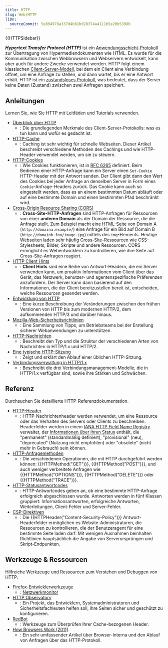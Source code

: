 ```yaml
---
title: HTTP
slug: Web/HTTP
l10n:
  sourceCommit: 5e894978a337d4b81bd28374a4111b5e20b5398b
---
```


{{HTTPSidebar}}

**_Hypertext Transfer Protocol (HTTP)_** ist ein [Anwendungsschicht-Protokoll](https://en.wikipedia.org/wiki/Application_Layer) zur Übertragung von Hypermediendokumenten wie HTML. Es wurde für die Kommunikation zwischen Webbrowsern und Webservern entwickelt, kann aber auch für andere Zwecke verwendet werden. HTTP folgt einem klassischen [Client-Server-Modell](https://en.wikipedia.org/wiki/Client%E2%80%93server_model), bei dem ein Client eine Verbindung öffnet, um eine Anfrage zu stellen, und dann wartet, bis er eine Antwort erhält. HTTP ist ein [zustandsloses Protokoll](https://en.wikipedia.org/wiki/Stateless_protocol), was bedeutet, dass der Server keine Daten (Zustand) zwischen zwei Anfragen speichert.

## Anleitungen

Lernen Sie, wie Sie HTTP mit Leitfäden und Tutorials verwenden.

- [Überblick über HTTP](/de/docs/Web/HTTP/Overview)
  - : Die grundlegenden Merkmale des Client-Server-Protokolls: was es tun kann und wofür es gedacht ist.
- [HTTP-Cache](/de/docs/Web/HTTP/Caching)
  - : Caching ist sehr wichtig für schnelle Webseiten. Dieser Artikel beschreibt verschiedene Methoden des Cachings und wie HTTP-Header verwendet werden, um sie zu steuern.
- [HTTP-Cookies](/de/docs/Web/HTTP/Cookies)
  - : Wie Cookies funktionieren, ist in [RFC 6265](https://datatracker.ietf.org/doc/html/rfc6265) definiert. Beim Bedienen einer HTTP-Anfrage kann ein Server einen `Set-Cookie` HTTP-Header mit der Antwort senden. Der Client gibt dann den Wert des Cookies bei jeder Anfrage an denselben Server in Form eines `Cookie`-Anfrage-Headers zurück. Das Cookie kann auch so eingestellt werden, dass es an einem bestimmten Datum abläuft oder auf eine bestimmte Domain und einen bestimmten Pfad beschränkt wird.
- [Cross-Origin Resource Sharing (CORS)](/de/docs/Web/HTTP/CORS)
  - : **Cross-Site-HTTP-Anfragen** sind HTTP-Anfragen für Ressourcen von einer **anderen Domain** als der Domain der Ressource, die die Anfrage stellt. Zum Beispiel macht eine HTML-Seite von Domain A (`http://domaina.example/`) eine Anfrage für ein Bild auf Domain B (`http://domainb.foo/image.jpg`) mittels des `img`-Elements. Heutige Webseiten laden sehr häufig Cross-Site-Ressourcen wie CSS-Stylesheets, Bilder, Skripte und andere Ressourcen. CORS ermöglicht es Webentwicklern zu kontrollieren, wie ihre Seite auf Cross-Site-Anfragen reagiert.
- [HTTP Client Hints](/de/docs/Web/HTTP/Client_hints)
  - : **Client Hints** sind eine Reihe von Antwort-Headern, die ein Server verwenden kann, um proaktiv Informationen vom Client über das Gerät, das Netzwerk, benutzer- und agentenspezifische Präferenzen anzufordern. Der Server kann dann basierend auf den Informationen, die der Client bereitzustellen bereit ist, entscheiden, welche Ressourcen gesendet werden.
- [Entwicklung von HTTP](/de/docs/Web/HTTP/Basics_of_HTTP/Evolution_of_HTTP)
  - : Eine kurze Beschreibung der Veränderungen zwischen den frühen Versionen von HTTP bis zum modernen HTTP/2, dem aufkommenden HTTP/3 und darüber hinaus.
- [Mozilla-Web-Sicherheitsrichtlinien](https://infosec.mozilla.org/guidelines/web_security)
  - : Eine Sammlung von Tipps, um Betriebsteams bei der Erstellung sicherer Webanwendungen zu unterstützen.
- [HTTP-Nachrichten](/de/docs/Web/HTTP/Messages)
  - : Beschreibt den Typ und die Struktur der verschiedenen Arten von Nachrichten in HTTP/1.x und HTTP/2.
- [Eine typische HTTP-Sitzung](/de/docs/Web/HTTP/Session)
  - : Zeigt und erklärt den Ablauf einer üblichen HTTP-Sitzung.
- [Verbindungsverwaltung in HTTP/1.x](/de/docs/Web/HTTP/Connection_management_in_HTTP_1.x)
  - : Beschreibt die drei Verbindungsmanagement-Modelle, die in HTTP/1.x verfügbar sind, sowie ihre Stärken und Schwächen.

## Referenz

Durchsuchen Sie detaillierte HTTP-Referenzdokumentation.

- [HTTP-Header](/de/docs/Web/HTTP/Headers)
  - : HTTP-Nachrichtenheader werden verwendet, um eine Ressource oder das Verhalten des Servers oder Clients zu beschreiben. Headerfelder werden in einem [IANA HTTP Field Name Registry](https://www.iana.org/assignments/http-fields/http-fields.xhtml) verwaltet, der [Informationen über ihren Status](https://github.com/protocol-registries/http-fields?tab=readme-ov-file#choosing-the-right-status) enthält, die "permanent" (standardmäßig definiert), "provisional" (neu), "deprecated" (Nutzung nicht empfohlen) oder "obsolete" (nicht mehr in Gebrauch) sein können.
- [HTTP-Anfragemethoden](/de/docs/Web/HTTP/Methods)
  - : Die verschiedenen Operationen, die mit HTTP durchgeführt werden können: {{HTTPMethod("GET")}}, {{HTTPMethod("POST")}}, und auch weniger verbreitete Anfragen wie {{HTTPMethod("OPTIONS")}}, {{HTTPMethod("DELETE")}} oder {{HTTPMethod("TRACE")}}.
- [HTTP-Statusantwortcodes](/de/docs/Web/HTTP/Status)
  - : HTTP-Antwortcodes geben an, ob eine bestimmte HTTP-Anfrage erfolgreich abgeschlossen wurde. Antworten werden in fünf Klassen gruppiert: Informationsantworten, erfolgreiche Antworten, Weiterleitungen, Client-Fehler und Server-Fehler.
- [CSP-Direktiven](/de/docs/Web/HTTP/Headers/Content-Security-Policy)
  - : Die {{HTTPHeader("Content-Security-Policy")}} Antwort-Headerfelder ermöglichen es Website-Administratoren, die Ressourcen zu kontrollieren, die der Benutzeragent für eine bestimmte Seite laden darf. Mit wenigen Ausnahmen beinhalten Richtlinien hauptsächlich die Angabe von Serverursprüngen und Skript-Endpunkten.

## Werkzeuge & Ressourcen

Hilfreiche Werkzeuge und Ressourcen zum Verstehen und Debuggen von HTTP.

- [Firefox-Entwicklerwerkzeuge](https://firefox-source-docs.mozilla.org/devtools-user/index.html)
  - : [Netzwerkmonitor](https://firefox-source-docs.mozilla.org/devtools-user/network_monitor/index.html)
- [HTTP Observatory](/en-US/observatory)
  - : Ein Projekt, das Entwicklern, Systemadministratoren und Sicherheitsfachleuten helfen soll, ihre Seiten sicher und geschützt zu konfigurieren.
- [RedBot](https://redbot.org/)
  - : Werkzeuge zum Überprüfen Ihrer Cache-bezogenen Header.
- [How Browsers Work (2011)](https://web.dev/articles/howbrowserswork)
  - : Ein sehr umfassender Artikel über Browser-Interna und den Ablauf von Anfragen über das HTTP-Protokoll.
